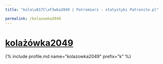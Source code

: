 ```yaml
---
title: "kola\u017C\xF3wka2049 | Patromierz - statystyki Patronite.pl"

permalink: /kolazowka2049
---
```


# [kolażówka2049](https://patronite.pl/kolazowka2049)

{% include profile.md name="kolazowka2049" prefix="k" %}
